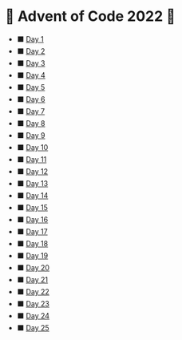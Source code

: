 # :christmas_tree: Advent of Code 2022 :christmas_tree:


* :black_large_square: [Day 1](https://github.com/savio-henrique/advent-of-code/tree/master/2022/Day%201)
* :black_large_square: [Day 2](https://github.com/savio-henrique/advent-of-code/tree/master/2022/Day%202)
* :black_large_square: [Day 3](https://github.com/savio-henrique/advent-of-code/tree/master/2022/Day%203)
* :black_large_square: [Day 4](https://github.com/savio-henrique/advent-of-code/tree/master/2022/Day%204)
* :black_large_square: [Day 5](https://github.com/savio-henrique/advent-of-code/tree/master/2022/Day%205)
* :black_large_square: [Day 6](https://github.com/savio-henrique/advent-of-code/tree/master/2022/Day%206)
* :black_large_square: [Day 7](https://github.com/savio-henrique/advent-of-code/tree/master/2022/Day%207)
* :black_large_square: [Day 8](https://github.com/savio-henrique/advent-of-code/tree/master/2022/Day%208)
* :black_large_square: [Day 9](https://github.com/savio-henrique/advent-of-code/tree/master/2022/Day%209)
* :black_large_square: [Day 10](https://github.com/savio-henrique/advent-of-code/tree/master/2022/Day%2010)
* :black_large_square: [Day 11](https://github.com/savio-henrique/advent-of-code/tree/master/2022/Day%2011)
* :black_large_square: [Day 12](https://github.com/savio-henrique/advent-of-code/tree/master/2022/Day%2012)
* :black_large_square: [Day 13](https://github.com/savio-henrique/advent-of-code/tree/master/2022/Day%2013)
* :black_large_square: [Day 14](https://github.com/savio-henrique/advent-of-code/tree/master/2022/Day%2014)
* :black_large_square: [Day 15](https://github.com/savio-henrique/advent-of-code/tree/master/2022/Day%2015)
* :black_large_square: [Day 16](https://github.com/savio-henrique/advent-of-code/tree/master/2022/Day%2016)
* :black_large_square: [Day 17](https://github.com/savio-henrique/advent-of-code/tree/master/2022/Day%2017)
* :black_large_square: [Day 18](https://github.com/savio-henrique/advent-of-code/tree/master/2022/Day%2018)
* :black_large_square: [Day 19](https://github.com/savio-henrique/advent-of-code/tree/master/2022/Day%2019)
* :black_large_square: [Day 20](https://github.com/savio-henrique/advent-of-code/tree/master/2022/Day%2020)
* :black_large_square: [Day 21](https://github.com/savio-henrique/advent-of-code/tree/master/2022/Day%2021)
* :black_large_square: [Day 22](https://github.com/savio-henrique/advent-of-code/tree/master/2022/Day%2022)
* :black_large_square: [Day 23](https://github.com/savio-henrique/advent-of-code/tree/master/2022/Day%2023)
* :black_large_square: [Day 24](https://github.com/savio-henrique/advent-of-code/tree/master/2022/Day%2024)
* :black_large_square: [Day 25](https://github.com/savio-henrique/advent-of-code/tree/master/2022/Day%2025)
